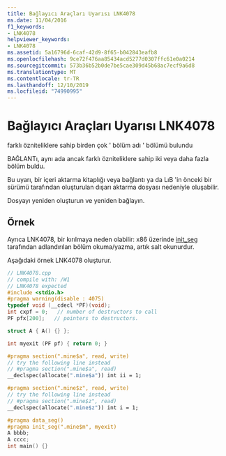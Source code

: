 ```yaml
---
title: Bağlayıcı Araçları Uyarısı LNK4078
ms.date: 11/04/2016
f1_keywords:
- LNK4078
helpviewer_keywords:
- LNK4078
ms.assetid: 5a16796d-6caf-42d9-8f65-b042843eafb8
ms.openlocfilehash: 9ce72f476aa85434acd5277d0307ffc61e0a0214
ms.sourcegitcommit: 573b36b52b0de7be5cae309d45b68ac7ecf9a6d8
ms.translationtype: MT
ms.contentlocale: tr-TR
ms.lasthandoff: 12/10/2019
ms.locfileid: "74990995"
---
```

# <a name="linker-tools-warning-lnk4078"></a>Bağlayıcı Araçları Uyarısı LNK4078

farklı özniteliklere sahip birden çok ' bölüm adı ' bölümü bulundu

BAĞLANTı, aynı ada ancak farklı özniteliklere sahip iki veya daha fazla bölüm buldu.

Bu uyarı, bir içeri aktarma kitaplığı veya bağlantı ya da LıB 'in önceki bir sürümü tarafından oluşturulan dışarı aktarma dosyası nedeniyle oluşabilir.

Dosyayı yeniden oluşturun ve yeniden bağlayın.

## <a name="example"></a>Örnek

Ayrıca LNK4078, bir kırılmaya neden olabilir: x86 üzerinde [init_seg](../../preprocessor/init-seg.md) tarafından adlandırılan bölüm okuma/yazma, artık salt okunurdur.

Aşağıdaki örnek LNK4078 oluşturur.

```cpp
// LNK4078.cpp
// compile with: /W1
// LNK4078 expected
#include <stdio.h>
#pragma warning(disable : 4075)
typedef void (__cdecl *PF)(void);
int cxpf = 0;   // number of destructors to call
PF pfx[200];   // pointers to destructors.

struct A { A() {} };

int myexit (PF pf) { return 0; }

#pragma section(".mine$a", read, write)
// try the following line instead
// #pragma section(".mine$a", read)
__declspec(allocate(".mine$a")) int ii = 1;

#pragma section(".mine$z", read, write)
// try the following line instead
// #pragma section(".mine$z", read)
__declspec(allocate(".mine$z")) int i = 1;

#pragma data_seg()
#pragma init_seg(".mine$m", myexit)
A bbbb;
A cccc;
int main() {}
```
